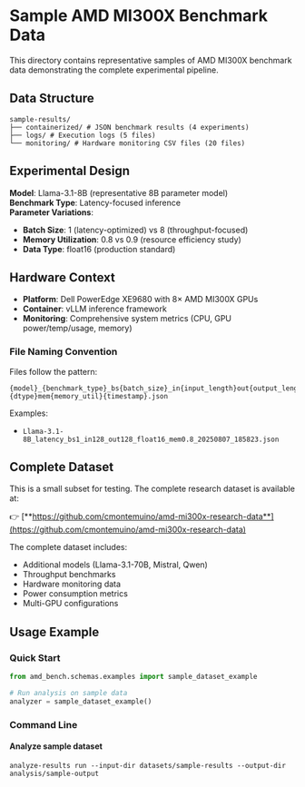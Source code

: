 # Sample AMD MI300X Benchmark Data

This directory contains representative samples of AMD MI300X benchmark data demonstrating the complete experimental pipeline.

## Data Structure

```text
sample-results/
├── containerized/ # JSON benchmark results (4 experiments)
├── logs/ # Execution logs (5 files)
└── monitoring/ # Hardware monitoring CSV files (20 files)
```

## Experimental Design

**Model**: Llama-3.1-8B (representative 8B parameter model)  
**Benchmark Type**: Latency-focused inference  
**Parameter Variations**:
- **Batch Size**: 1 (latency-optimized) vs 8 (throughput-focused)
- **Memory Utilization**: 0.8 vs 0.9 (resource efficiency study)
- **Data Type**: float16 (production standard)

## Hardware Context

- **Platform**: Dell PowerEdge XE9680 with 8× AMD MI300X GPUs
- **Container**: vLLM inference framework
- **Monitoring**: Comprehensive system metrics (CPU, GPU power/temp/usage, memory)

### File Naming Convention

Files follow the pattern:

```text
{model}_{benchmark_type}_bs{batch_size}_in{input_length}out{output_length}{dtype}mem{memory_util}{timestamp}.json
```

Examples:
- `Llama-3.1-8B_latency_bs1_in128_out128_float16_mem0.8_20250807_185823.json`

## Complete Dataset

This is a small subset for testing. The complete research dataset is available at:

👉 [**https://github.com/cmontemuino/amd-mi300x-research-data**](https://github.com/cmontemuino/amd-mi300x-research-data)

The complete dataset includes:
- Additional models (Llama-3.1-70B, Mistral, Qwen)
- Throughput benchmarks
- Hardware monitoring data
- Power consumption metrics
- Multi-GPU configurations


## Usage Example

### Quick Start

```python
from amd_bench.schemas.examples import sample_dataset_example

# Run analysis on sample data
analyzer = sample_dataset_example()
```

### Command Line

#### Analyze sample dataset

```shell
analyze-results run --input-dir datasets/sample-results --output-dir analysis/sample-output
```
